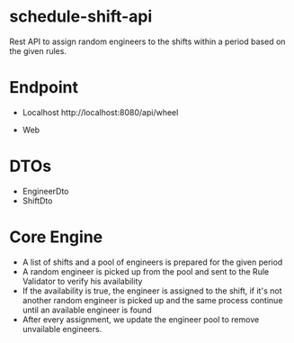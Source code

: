 # schedule-shift-api
Rest API to assign random engineers to the shifts within a period based on the given rules.

# Endpoint 
 - Localhost
 http://localhost:8080/api/wheel

 - Web


 # DTOs

 - EngineerDto
 - ShiftDto

 # Core Engine 

 - A list of shifts and a pool of engineers is prepared for the given period
 - A random engineer is picked up from the pool and sent to the Rule Validator to verify his availability
 - If the availability is true, the engineer is assigned to the shift, if it's not another random engineer is picked up and the same process continue until an available engineer is found
 - After every assignment, we update the engineer pool to remove unvailable engineers.

 
